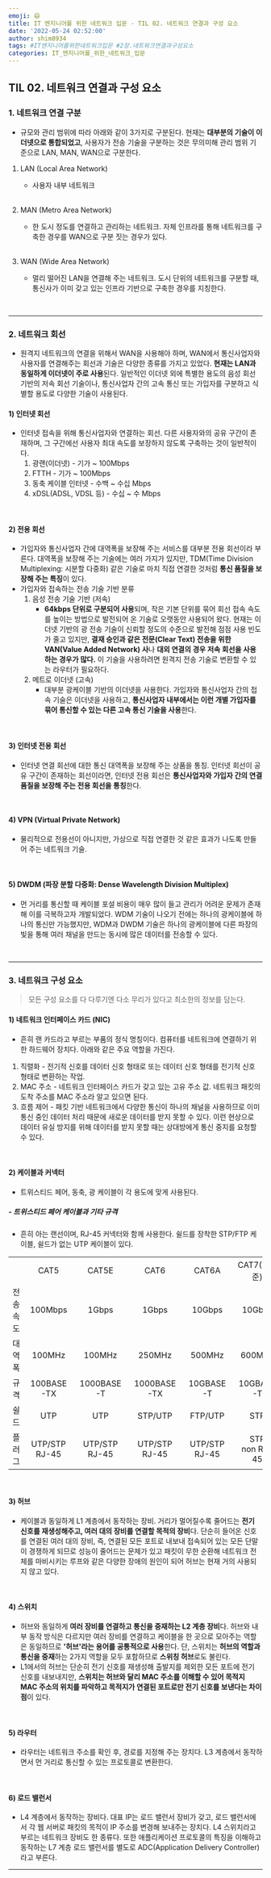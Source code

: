 ```yaml
---
emoji: 😄
title: IT 엔지니어를 위한 네트워크 입문 - TIL 02. 네트워크 연결과 구성 요소
date: '2022-05-24 02:52:00'
author: shim8934
tags: #IT엔지니어를위한네트워크입문 #2장.네트워크연결과구성요소
categories: IT_엔지니어를_위한_네트워크_입문
---
```

## TIL 02. 네트워크 연결과 구성 요소
### 1. 네트워크 연결 구분

- 규모와 관리 범위에 따라 아래와 같이 3가지로 구분된다. 현재는 **대부분의 기술이 이더넷으로 통합되었고**, 사용자가 전송 기술을 구분하는 것은 무의미해 관리 범위 기준으로 LAN, MAN, WAN으로 구분한다.

1. LAN (Local Area Network)

   * 사용자 내부 네트워크

   <br/>

2. MAN (Metro Area Network)

   * 한 도시 정도를 연결하고 관리하는 네트워크. 자체 인프라를 통해 네트워크를 구축한 경우를 WAN으로 구분 짓는 경우가 있다.

   <br/>

3. WAN (Wide Area Network)

   * 멀리 떨어진 LAN을 연결해 주는 네트워크. 도시 단위의 네트워크를 구분할 때, 통신사가 이미 갖고 있는 인프라 기반으로 구축한 경우를 지칭한다.

<br/>

---

### 2. 네트워크 회선

* 원격지 네트워크의 연결을 위해서 WAN을 사용해야 하며, WAN에서 통신사업자와 사용자를 연결해주는 회선과 기술은 다양한 종류를 가지고 있었다. **현재는 LAN과 동일하게 이더넷이 주로 사용**된다. 일반적인 이더넷 외에 특별한 용도의 음성 회선 기반의 저속 회선 기술이나, 통신사업자 간의 고속 통신 또는 가입자를 구분하고 식별할 용도로 다양한 기술이 사용된다.

#### 1) 인터넷 회선

- 인터넷 접속을 위해 통신사업자와 연결하는 회선. 다른 사용자와의 공유 구간이 존재하며, 그 구간에선 사용자 최대 속도를 보장하지 않도록 구축하는 것이 일반적이다.
  1. 광랜(이더넷)  -  기가 ~ 100Mbps
  2. FTTH  -  기가 ~ 100Mbps
  3. 동축 케이블 인터넷  -  수백 ~ 수십 Mbps
  4. xDSL(ADSL, VDSL 등)  -  수십 ~ 수 Mbps

<br/>

#### 2) 전용 회선

* 가입자와 통신사업자 간에 대역폭을 보장해 주는 서비스를 대부분 전용 회선이라 부른다. 대역폭을 보장해 주는 기술에는 여러 가지가 있지만, TDM(Time Division Multiplexing: 시분할 다중화) 같은 기술로 마치 직접 연결한 것처럼 **통신 품질을 보장해 주는 특징**이 있다.
* 가입자와 접속하는 전송 기술 기반 분류
  1. 음성 전송 기술 기반 (저속)
     * **64kbps 단위로 구분되어 사용**되며, 작은 기본 단위를 묶어 회선 접속 속도를 높이는 방법으로 발전되어 온 기술로 오랫동안 사용되어 왔다. 현재는 이더넷 기반의 광 전송 기술이 신뢰할 정도의 수준으로 발전해 점점 사용 빈도가 줄고 있지만, **결재 승인과 같은 전문(Clear Text) 전송을 위한 VAN(Value Added Network) 사**나 **대외 연결의 경우 저속 회선을 사용하는 경우가 많다.** 이 기술을 사용하려면 원격지 전송 기술로 변환할 수 있는 라우터가 필요하다.
  2. 메트로 이더넷 (고속)
     * 대부분 광케이블 기반의 이더넷을 사용한다. 가입자와 통신사업자 간의 접속 기술은 이더넷을 사용하고, **통신사업자 내부에서는 이런 개별 가입자를 묶어 통신할 수 있는 다른 고속 통신 기술을 사용**한다.

<br/>

#### 3) 인터넷 전용 회선

* 인터넷 연결 회선에 대한 통신 대역폭을 보장해 주는 상품을 통칭. 인터넷 회선이 공유 구간이 존재하는 회선이라면, 인터넷 전용 회선은 **통신사업자와 가입자 간의 연결 품질을 보장해 주는 전용 회선을 통칭**한다.

<br/>

#### 4) VPN (Virtual Private Network)

* 물리적으로 전용선이 아니지만, 가상으로 직접 연결한 것 같은 효과가 나도록 만들어 주는 네트워크 기술.

<br/>

#### 5) DWDM (파장 분할 다중화: Dense Wavelength Division Multiplex)

* 먼 거리를 통신할 때 케이블 포설 비용이 매우 많이 들고 관리가 어려운 문제가 존재해 이를 극복하고자 개발되었다. WDM 기술이 나오기 전에는 하나의 광케이블에 하나의 통신만 가능했지만, WDM과 DWDM 기술은 하나의 광케이블에 다른 파장의 빛을 통해 여러 채널을 만드는 동시에 많은 데이터를 전송할 수 있다.

<br/>

---

### 3. 네트워크 구성 요소

> 모든 구성 요소를 다 다루기엔 다소 무리가 있다고 최소한의 정보를 담는다.

#### 1) 네트워크 인터페이스 카드 (NIC)

* 흔히 랜 카드라고 부르는 부품의 정식 명칭이다. 컴퓨터를 네트워크에 연결하기 위한 하드웨어 장치다. 아래와 같은 주요 역할을 가진다.

1. 직렬화  -  전기적 신호를 데이터 신호 형태로 또는 데이터 신호 형태를 전기적 신호 형태로 변환하는 작업.
2. MAC 주소  -  네트워크 인터페이스 카드가 갖고 있는 고유 주소 값. 네트워크 패킷의 도착 주소를 MAC 주소라 알고 있으면 된다.
3. 흐름 제어  -  패킷 기반 네트워크에서 다양한 통신이 하나의 채널을 사용하므로 이미 통신 중인 데이터 처리 때문에 새로운 데이터를 받지 못할 수 있다. 이런 현상으로 데이터 유실 방지를 위해 데이터를 받지 못할 때는 상대방에게 통신 중지를 요청할 수 있다.

<br/>

#### 2) 케이블과 커넥터

* 트위스티드 페어, 동축, 광 케이블이 각 용도에 맞게 사용된다.

##### - 트위스티드 페어 케이블과 기타 규격

* 흔히 아는 랜선이며, RJ-45 커넥터와 함께 사용한다. 쉴드를 장착한 STP/FTP 케이블, 쉴드가 없는 UTP 케이블이 있다.

[^케이블별 전송 속도와 규격 비교]: 

<table>
	<tr style="text-align:center;">
        <td></td>
        <td>CAT5</td>
        <td>CAT5E</td>
        <td>CAT6</td>
        <td>CAT6A</td>
        <td>CAT7(비표준)</td>
        <td>CAT8</td>
    </tr>
	<tr style="text-align:center;">
        <td>전송 속도</td>
        <td>100Mbps</td>
        <td>1Gbps</td>
        <td>1Gbps</td>
        <td>10Gbps</td>
        <td>10Gbps</td>
        <td>25/40Gbps</td>
    </tr>
	<tr style="text-align:center;">
        <td>대역폭</td>
        <td>100MHz</td>
        <td>100MHz</td>
        <td>250MHz</td>
        <td>500MHz</td>
        <td>600MHz</td>
        <td>1.6/2GHz</td>
    </tr>
	<tr style="text-align:center;">
        <td>규격</td>
        <td>100BASE-TX</td>
        <td>1000BASE-T</td>
        <td>1000BASE-TX</td>
        <td>10GBASE-T</td>
        <td>10GBASE-T</td>
        <td>25/40GBASE-T</td>
    </tr>
    <tr style="text-align:center;">
        <td>쉴드</td>
        <td>UTP</td>
        <td>UTP</td>
        <td>STP/UTP</td>
        <td>FTP/UTP</td>
        <td>STP</td>
        <td>SFTP</td>
    </tr>
    <tr style="vertical-align:middle; text-align:center;">
        <td>플러그</td>
        <td>UTP/STP<br/>RJ-45</td>
        <td>UTP/STP<br/>RJ-45</td>
        <td>UTP/STP<br/>RJ-45</td>
        <td>UTP/STP<br/>RJ-45</td>
        <td>STP<br/>non RJ-45</td>
        <td>RJ-45</td>
    </tr>
</table>

<br/>

#### 3) 허브

* 케이블과 동일하게 L1 계층에서 동작하는 장비. 거리가 멀어질수록 줄어드는 **전기 신호를 재생성해주고, 여러 대의 장비를 연결할 목적의 장비**다. 단순히 들어온 신호를 연결된 여러 대의 장비, 즉, 연결된 모든 포트로 내보내 접속되어 있는 모든 단말이 경쟁하게 되므로 성능이 줄어드는 문제가 있고 패킷이 무한 순환해 네트워크 전체를 마비시키는 루프와 같은 다양한 장애의 원인이 되어 허브는 현재 거의 사용되지 않고 있다.

<br/>

#### 4) 스위치

* 허브와 동일하게 **여러 장비를 연결하고 통신을 중재하는 L2 계층 장비**다. 허브와 내부 동작 방식은 다르지만 여러 장비를 연결하고 케이블을 한 곳으로 모아주는 역할은 동일하므로 **'허브'라는 용어를 공통적으로 사용**한다. 단, 스위치는 **허브의 역할과 통신을 중재**하는 2가지 역할을 모두 포함하므로 **스위칭 허브**로도 불린다.
* L1에서의 허브는 단순히 전기 신호를 재생성해 출발지를 제외한 모든 포트에 전기 신호를 내보내지만, **스위치는 허브와 달리 MAC 주소를 이해할 수 있어 목적지 MAC 주소의 위치를 파악하고 목적지가 연결된 포트로만 전기 신호를 보낸다는 차이점**이 있다.

<br/>

#### 5) 라우터

* 라우터는 네트워크 주소를 확인 후, 경로를 지정해 주는 장치다. L3 계층에서 동작하면서 먼 거리로 통신할 수 있는 프로토콜로 변환한다. 

<br/>

#### 6) 로드 밸런서

* L4 계층에서 동작하는 장비다. 대표 IP는 로드 밸런서 장비가 갖고, 로드 밸런서에서 각 웹 서버로 패킷의 목적이 IP 주소를 변경해 보내주는 장치다. L4 스위치라고 부르는 네트워크 장비도 한 종류다. 또한 애플리케이션 프로토콜의 특징을 이해하고 동작하는 L7 계층 로드 밸런서를 별도로 ADC(Application Delivery Controller)라고 부른다.

---


```toc

```